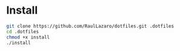 # Install

```zsh
git clone https://github.com/RaulLazaro/dotfiles.git .dotfiles
cd .dotfiles
chmod +x install
./install
```
